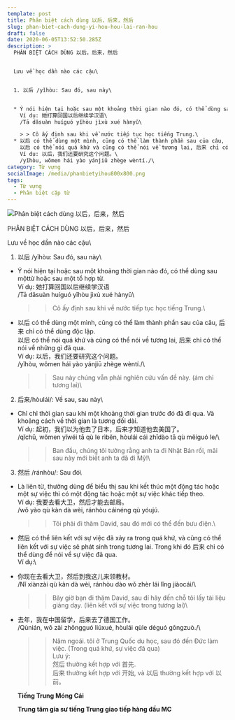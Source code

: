 ```yaml
---
template: post
title: Phân biệt cách dùng 以后，后来，然后
slug: phan-biet-cach-dung-yi-hou-hou-lai-ran-hou
draft: false
date: 2020-06-05T13:52:50.285Z
description: >
  PHÂN BIỆT CÁCH DÙNG 以后，后来，然后


  Lưu về học dần nào các cậu\


  1. 以后 /yǐhòu: Sau đó, sau này\


  * Ý nói hiện tại hoặc sau một khoảng thời gian nào đó, có thể dùng sau mộttừ hoặc sau một tổ hợp từ.\
    Ví dụ: 她打算回国以后继续学汉语\
    /Tā dǎsuàn huíguó yǐhòu jìxù xué hànyǔ\

    > > Cô ấy định sau khi về nước tiếp tục học tiếng Trung.\
  * 以后 có thể dùng một mình, cũng có thể làm thành phần sau của câu, 后来 chỉ có thể dùng độc lập.\
    以后 có thể nói quá khứ và cũng có thể nói về tương lai, 后来 chỉ có thể nói về những gì đã qua.\
    Ví dụ: 以后，我们还要研究这个问题。\
    /yǐhòu, wǒmen hái yào yánjiū zhège wèntí./\
category: Từ vựng
socialImage: /media/phanbietyihou800x800.png
tags:
  - Từ vựng
  - Phân biệt cặp từ
---
```

![Phân biệt cách dùng 以后，后来，然后](/media/phanbietyihou800x800.png)

PHÂN BIỆT CÁCH DÙNG 以后，后来，然后

Lưu về học dần nào các cậu\

1. 以后 /yǐhòu: Sau đó, sau này\

* Ý nói hiện tại hoặc sau một khoảng thời gian nào đó, có thể dùng sau mộttừ hoặc sau một tổ hợp từ.\
  Ví dụ: 她打算回国以后继续学汉语\
  /Tā dǎsuàn huíguó yǐhòu jìxù xué hànyǔ\

  > > Cô ấy định sau khi về nước tiếp tục học tiếng Trung.\
* 以后 có thể dùng một mình, cũng có thể làm thành phần sau của câu, 后来 chỉ có thể dùng độc lập.\
  以后 có thể nói quá khứ và cũng có thể nói về tương lai, 后来 chỉ có thể nói về những gì đã qua.\
  Ví dụ: 以后，我们还要研究这个问题。\
  /yǐhòu, wǒmen hái yào yánjiū zhège wèntí./\

  > > Sau này chúng vẫn phải nghiên cứu vấn đề này. (ám chỉ tương lai)\

2. 后来/hòulái/: Về sau, sau này\

* Chỉ chỉ thời gian sau khi một khoảng thời gian trước đó đã đi qua. Và khoảng cách về thời gian là tương đối dài.\
  Ví dụ: 起初，我们以为他去了日本，后来才知道他去美国了。\
  /qǐchū, wǒmen yǐwéi tā qù le rìběn, hòulái cái zhīdào tā qù měiguó le/\

  > > Ban đầu, chúng tôi tưởng rằng anh ta đi Nhật Bản rồi, mãi sau này mới biết anh ta đã đi Mỹ!\

3. 然后 /ránhòu/: Sau đó\

* Là liên từ, thường dùng để biểu thị sau khi kết thúc một động tác hoặc một sự việc thì có một động tác hoặc một sự việc khác tiếp theo.\
  Ví dụ: 我要去看大卫，然后才能去邮局。\
  /wǒ yào qù kàn dà wèi, ránhòu cáinéng qù yóujú.

  > > Tôi phải đi thăm David, sau đó mới có thể đến bưu điện.\
* 然后 có thể liên kết với sự việc đã xảy ra trong quá khứ, và cũng có thể liên kết với sự việc sẽ phát sinh trong tương lai. Trong khi đó 后来 chỉ có thể dùng để nói về sự việc đã qua.\
  Ví dụ:\
* 你现在去看大卫，然后到我这儿来领教材。\
  /Nǐ xiànzài qù kàn dà wèi, ránhòu dào wǒ zhèr lái lǐng jiàocái/\

  > > Bây giờ bạn đi thăm David, sau đí hãy đến chỗ tôi lấy tài liệu giảng dạy. (liên kết với sự việc trong tương lai)\
* 去年，我在中国留学，后来去了德国工作。\
  /Qùnián, wǒ zài zhōngguó liúxué, hòulái qùle déguó gōngzuò./\

  > > Năm ngoái. tôi ở Trung Quốc du học, sau đó đến Đức làm việc. (Trong quá khứ, sự việc đã qua)\
  > > Lưu ý:\
  > > 然后 thường kết hợp với 首先.\
  > > 后来 thường kết hợp với 开始, và 以后 thường kết hợp với 以前。

  **Tiếng Trung Móng Cái**

  **Trung tâm gia sư tiếng Trung giao tiếp hàng đầu MC**